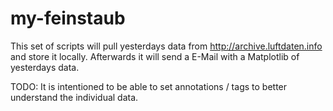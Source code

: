 # my-feinstaub

This set of scripts will pull yesterdays data from http://archive.luftdaten.info
and store it locally. Afterwards it will send a E-Mail with a Matplotlib of yesterdays data.

TODO: It is intentioned to be able to set annotations / tags to better understand the
individual data. 
